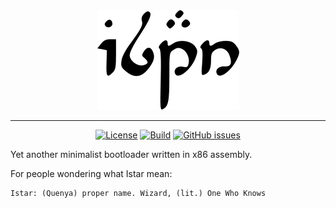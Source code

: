 <div align="center">

<img src=".github/Istar.svg">

---

[![License](https://img.shields.io/github/license/d0p1s4m4/Istar?logo=gnu&style=flat-square)](LICENSE)
[![Build](https://img.shields.io/github/workflow/status/d0p1s4m4/Istar/CI?logo=github&style=flat-square)](https://github.com/d0p1s4m4/Istar/actions?query=workflow%3ACI)
[![GitHub issues](https://img.shields.io/github/issues/d0p1s4m4/Istar?logo=github&style=flat-square)](https://github.com/d0p1s4m4/Istar/issues)


</div>

Yet another minimalist bootloader written in x86 assembly.

For people wondering what Istar mean:
```
Istar: (Quenya) proper name. Wizard, (lit.) One Who Knows
```